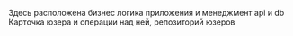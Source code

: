 Здесь расположена бизнес логика приложения и менеджмент api и db
Карточка юзера и операции над ней, репозиторий юзеров